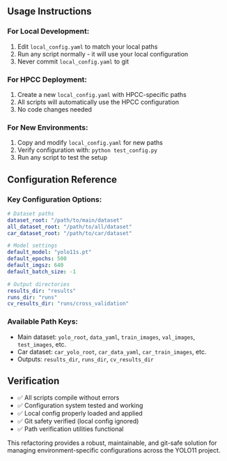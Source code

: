 ## Usage Instructions

### For Local Development:
1. Edit `local_config.yaml` to match your local paths
2. Run any script normally - it will use your local configuration
3. Never commit `local_config.yaml` to git

### For HPCC Deployment:
1. Create a new `local_config.yaml` with HPCC-specific paths
2. All scripts will automatically use the HPCC configuration
3. No code changes needed

### For New Environments:
1. Copy and modify `local_config.yaml` for new paths
2. Verify configuration with: `python test_config.py`
3. Run any script to test the setup

## Configuration Reference

### Key Configuration Options:
```yaml
# Dataset paths
dataset_root: "/path/to/main/dataset"
all_dataset_root: "/path/to/all/dataset"
car_dataset_root: "/path/to/car/dataset"

# Model settings  
default_model: "yolo11s.pt"
default_epochs: 500
default_imgsz: 640
default_batch_size: -1

# Output directories
results_dir: "results"
runs_dir: "runs"
cv_results_dir: "runs/cross_validation"
```

### Available Path Keys:
- Main dataset: `yolo_root`, `data_yaml`, `train_images`, `val_images`, `test_images`, etc.
- Car dataset: `car_yolo_root`, `car_data_yaml`, `car_train_images`, etc.
- Outputs: `results_dir`, `runs_dir`, `cv_results_dir`

## Verification
- ✅ All scripts compile without errors
- ✅ Configuration system tested and working
- ✅ Local config properly loaded and applied
- ✅ Git safety verified (local config ignored)
- ✅ Path verification utilities functional

This refactoring provides a robust, maintainable, and git-safe solution for managing environment-specific configurations across the YOLO11 project.
